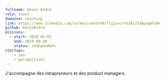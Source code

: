 ```yaml
---
fullname: Kévin André
role: Coach
domaine: Coaching
link: https://www.linkedin.com/in/kevinandre0/?lipi=urn%3Ali%3Apage%3Ad_flagship3_feed%3B35Krptq%2BRqa2ajP7qa3gTg%3D%3D&licu=urn%3Ali%3Acontrol%3Ad_flagship3_feed-identity_profile_photo
github: KevinAndre
missions:
  - start: 2018-04-01
    end: 2019-09-30
    status: independent
startups:
    - zen
    - perspectives
---
```


J'accompagne des intrapreneurs et des product managers.
